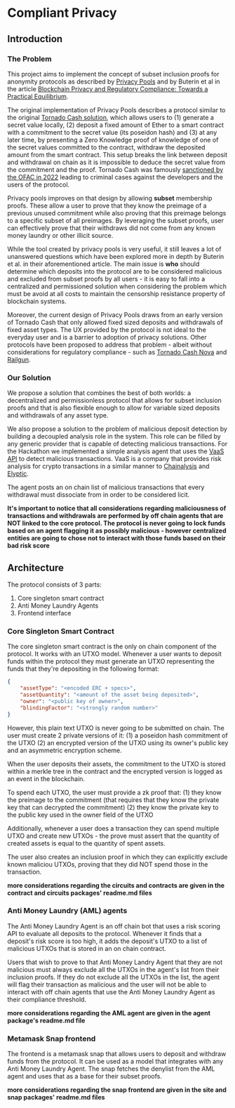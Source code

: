 # Compliant Privacy

## Introduction

### The Problem

This project aims to implement the concept of subset inclusion proofs for anonymity protocols as described by [Privacy Pools](https://www.privacypools.com/) and by Buterin et al in the article [Blockchain Privacy and Regulatory Compliance: Towards a Practical Equilibrium](https://papers.ssrn.com/sol3/papers.cfm?abstract_id=4563364).

The original implementation of Privacy Pools describes a protocol similar to the original [Tornado Cash solution](https://github.com/tornadocash/tornado-core), which allows users to (1) generate a secret value locally, (2) deposit a fixed amount of Ether to a smart contract with a commitment to the secret value (its poseidon hash) and (3) at any later time, by presenting a Zero Knowledge proof of knowledge of one of the secret values committed to the contract, withdraw the deposited amount from the smart contract.
This setup breaks the link between deposit and withdrawal on chain as it is impossible to deduce the secret value from the commitment and the proof. Tornado Cash was famously [sanctioned by the OFAC in 2022](https://www.coindesk.com/policy/2023/10/11/tornado-cash-trading-volumes-nosedived-90-after-us-sanctions/#:~:text=The%20U.S.%20Treasury%20Department's%20Office,malicious%20actors%20to%20launder%20money.) leading to criminal cases against the developers and the users of the protocol.


Privacy pools improves on that design by allowing **subset** membership proofs. These allow a user to prove that they know the preimage of a previous unused commitment while also proving that this preimage belongs to a specific subset of all preimages. By leveraging the subset proofs, user can effectively prove that their withdraws did not come from any known money laundry or other illicit source. 

While the tool created by privacy pools is very useful, it still leaves a lot of unanswered questions which have been explored more in depth by Buterin et al. in their aforementioned article. The main issue is **who** should determine which deposits into the protocol are to be considered malicious and excluded from subset proofs by all users - it is easy to fall into a centralized and permissioned solution when considering the problem which must be avoid at all costs to maintain the censorship resistance property of blockchain systems.

Moreover, the current design of Privacy Pools draws from an early version of Tornado Cash that only allowed fixed sized deposits and withdrawals of fixed asset types. The UX provided by the protocol is not ideal to the everyday user and is a barrier to adoption of privacy solutions. Other protocols have been proposed to address that problem - albeit without considerations for regulatory compliance - such as [Tornado Cash Nova](https://github.com/tornadocash/tornado-nova) and [Railgun](https://www.railgun.org/).

### Our Solution

We propose a solution that combines the best of both worlds: a decentralized and permissionless protocol that allows for subset inclusion proofs and that is also flexible enough to allow for variable sized deposits and withdrawals of any asset type. 

We also propose a solution to the problem of malicious deposit detection by building a decoupled analysis role in the system. This role can be filled by any generic provider that is capable of detecting malicious transactions. For the Hackathon we implemented a simple analysis agent that uses the [VaaS API](https://www.vaas.live/) to detect malicious transactions. VaaS is a company that provides risk analysis for crypto transactions in a similar manner to [Chainalysis](https://www.chainalysis.com/) and [Elyptic](https://www.elliptic.co/).

The agent posts an on chain list of malicious transactions that every withdrawal must dissociate from in order to be considered licit.

**It's important to notice that all considerations regarding maliciousness of transactions and withdrawals are performed by off chain agents that are NOT linked to the core protocol. The protocol is never going to lock funds based on an agent flagging it as possibly malicious - however centralized entities are going to chose not to interact with those funds based on their bad risk score**

## Architecture

The protocol consists of 3 parts:
1. Core singleton smart contract
2. Anti Money Laundry Agents
3. Frontend interface

### Core Singleton Smart Contract

The core singleton smart contract is the only on chain component of the protocol. It works with an UTXO model.
Whenever a user wants to deposit funds within the protocol they must generate an UTXO representing the funds that they're depositing in the following format:
```json
{
    "assetType": "<encoded ERC + specs>",
    "assetQuantity": "<amount of the asset being deposited>",
    "owner": "<public key of owner>",
    "blindingFactor": "<strongly random number>"
}
```

However, this plain text UTXO is never going to be submitted on chain. The user must create 2 private versions of it: (1) a poseidon hash commitment of the UTXO (2) an encrypted version of the UTXO using its owner's public key and an asymmetric encryption scheme.

When the user deposits their assets, the commitment to the UTXO is stored within a merkle tree in the contract and the encrypted version is logged as an event in the blockchain.

To spend each UTXO, the user must provide a zk proof that:
(1) they know the preimage to the commitment (that requires that they know the private key that can decrypted the commitment)
(2) they know the private key to the public key used in the owner field of the UTXO

Additionally, whenever a user does a transaction they can spend multiple UTXO and create new UTXOs - the prove must assert that the quantity of created assets is equal to the quantity of spent assets.

The user also creates an inclusion proof in which they can explicitly exclude known maliciou UTXOs, proving that they did NOT spend those in the transaction.

**more considerations regarding the circuits and contracts are given in the contract and circuits packages' readme.md files**

### Anti Money Laundry (AML) agents

The Anti Money Laundry Agent is an off chain bot that uses a risk scoring API to evaluate all deposits to the protocol. Whenever it finds that a deposit's risk score is too high, it adds the deposit's UTXO to a list of malicious UTXOs that is stored in an on chain contract.

Users that wish to prove to that Anti Money Landry Agent that they are not malicious must always exclude all the UTXOs in the agent's list from their inclusion proofs. If they do not exclude all the UTXOs in the list, the agent will flag their transaction as malicious and the user will not be able to interact with off chain agents that use the Anti Money Laundry Agent as their compliance threshold.

**more considerations regarding the AML agent are given in the agent package's readme.md file**

### Metamask Snap frontend

The frontend is a metamask snap that allows users to deposit and withdraw funds from the protocol. It can be used as a model that integrates with any Anti Money Laundry Agent. The snap fetches the denylist from the AML agent and uses that as a base for their subset proofs.

**more considerations regarding the snap frontend are given in the site and snap packages' readme.md files**